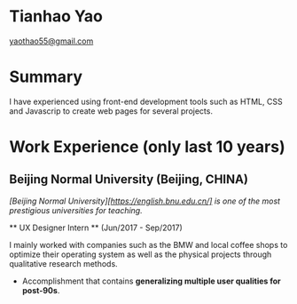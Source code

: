 # Tianhao Yao

yaothao55@gmail.com


# Summary

I have experienced using front-end development tools such as HTML, CSS and Javascrip to create web pages for several projects.

# Work Experience (only last 10 years)

## Beijing Normal University (Beijing, CHINA)

*[Beijing Normal University][https://english.bnu.edu.cn/] is one of the most prestigious universities for teaching.*

** UX Designer Intern ** (Jun/2017 - Sep/2017)

I mainly worked with companies such as the BMW and local coffee shops to optimize their operating system as well as the physical projects through qualitative research methods.

- Accomplishment that contains **generalizing multiple user qualities for post-90s**.

